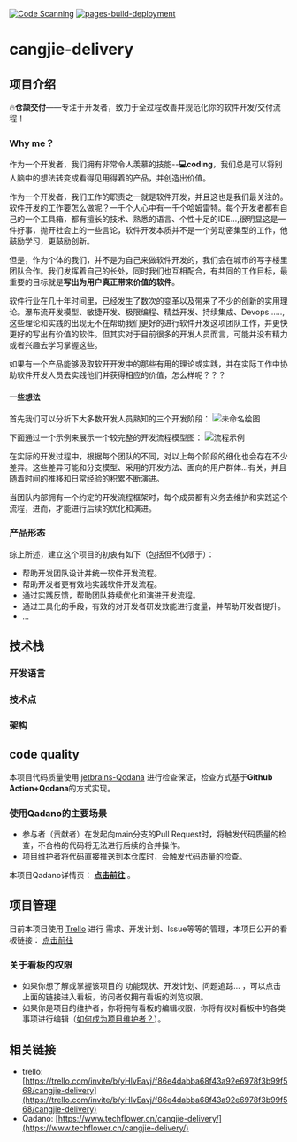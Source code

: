 ﻿[![Code Scanning](https://github.com/dongxishaonian/cangjie-delivery/actions/workflows/code_scanning.yml/badge.svg)](https://github.com/dongxishaonian/cangjie-delivery/actions/workflows/code_scanning.yml)
[![pages-build-deployment](https://github.com/dongxishaonian/cangjie-delivery/actions/workflows/pages/pages-build-deployment/badge.svg)](https://github.com/dongxishaonian/cangjie-delivery/actions/workflows/pages/pages-build-deployment)

# cangjie-delivery
## 项目介绍
🔥**仓颉交付**——专注于开发者，致力于全过程改善并规范化你的软件开发/交付流程！
### Why me？
作为一个开发者，我们拥有非常令人羡慕的技能--**💻coding**，我们总是可以将别人脑中的想法转变成看得见用得着的产品，并创造出价值。

作为一个开发者，我们工作的职责之一就是软件开发，并且这也是我们最关注的。软件开发的工作要怎么做呢？一千个人心中有一千个哈姆雷特。每个开发者都有自己的一个工具箱，都有擅长的技术、熟悉的语言、个性十足的IDE...,很明显这是一件好事，抛开社会上的一些言论，软件开发本质并不是一个劳动密集型的工作，他鼓励学习，更鼓励创新。

但是，作为个体的我们，并不是为自己来做软件开发的，我们会在城市的写字楼里团队合作。我们发挥着自己的长处，同时我们也互相配合，有共同的工作目标，最重要的目标就是**写出为用户真正带来价值的软件**。

软件行业在几十年时间里，已经发生了数次的变革以及带来了不少的创新的实用理论。瀑布流开发模型、敏捷开发、极限编程、精益开发、持续集成、Devops......,这些理论和实践的出现无不在帮助我们更好的进行软件开发这项团队工作，并更快更好的写出有价值的软件。但其实对于目前很多的开发人员而言，可能并没有精力或者兴趣去学习掌握这些。

如果有一个产品能够汲取软开开发中的那些有用的理论或实践，并在实际工作中协助软件开发人员去实践他们并获得相应的价值，怎么样呢？？？
#### 一些想法
首先我们可以分析下大多数开发人员熟知的三个开发阶段：
![未命名绘图](https://user-images.githubusercontent.com/17216322/149130768-f229c806-c433-412e-b664-31d05955265e.jpg)

下面通过一个示例来展示一个较完整的开发流程模型图：
![流程示例](https://user-images.githubusercontent.com/17216322/149130545-f2097fcf-dd01-4c94-aa60-4b407f5d348d.png)

在实际的开发过程中，根据每个团队的不同，对以上每个阶段的细化也会存在不少差异。这些差异可能和分支模型、采用的开发方法、面向的用户群体...有关，并且随着时间的推移和日常经验的积累不断演进。

当团队内部拥有一个约定的开发流程框架时，每个成员都有义务去维护和实践这个流程，进而，才能进行后续的优化和演进。

### 产品形态
综上所述，建立这个项目的初衷有如下（包括但不仅限于）：
* 帮助开发团队设计并统一软件开发流程。
* 帮助开发者更有效地实践软件开发流程。
* 通过实践反馈，帮助团队持续优化和演进开发流程。
* 通过工具化的手段，有效的对开发者研发效能进行度量，并帮助开发者提升。
* ...

## 技术栈

### 开发语言

### 技术点

### 架构

## code quality
本项目代码质量使用 [jetbrains-Qodana](https://www.jetbrains.com/help/qodana/welcome.html) 进行检查保证，检查方式基于**Github Action+Qodana**的方式实现。
### 使用Qadano的主要场景
* 参与者（贡献者）在发起向main分支的Pull Request时，将触发代码质量的检查，不合格的代码将无法进行后续的合并操作。
* 项目维护者将代码直接推送到本仓库时，会触发代码质量的检查。

本项目Qadano详情页： [**点击前往**](https://www.techflower.cn/cangjie-delivery/) 。

## 项目管理
目前本项目使用 [Trello](https://trello.com/home) 进行 需求、开发计划、Issue等等的管理，本项目公开的看板链接： [点击前往](https://trello.com/invite/b/yHlvEavj/f86e4dabba68f43a92e6978f3b99f568/cangjie-delivery)

### 关于看板的权限
* 如果你想了解或掌握该项目的 功能现状、开发计划、问题追踪... ，可以点击上面的链接进入看板，访问者仅拥有看板的浏览权限。
* 如果你是项目的维护者，你将拥有看板的编辑权限，你将有权对看板中的各类事项进行编辑（[如何成为项目维护者？](https://www.techflower.cn)）。

## 相关链接
* trello: [https://trello.com/invite/b/yHlvEavj/f86e4dabba68f43a92e6978f3b99f568/cangjie-delivery](https://trello.com/invite/b/yHlvEavj/f86e4dabba68f43a92e6978f3b99f568/cangjie-delivery)
* Qadano: [https://www.techflower.cn/cangjie-delivery/](https://www.techflower.cn/cangjie-delivery/)
